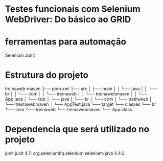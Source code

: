# Testes funcionais com Selenium WebDriver: Do básico ao GRID

# ferramentas para automação
Selenium
Junit

# Estrutura do projeto

treinaweb-maven
├── pom.xml
├── src
│   ├── main
│   │   └── java
│   │       └── br
│   │           └── com
│   │               └── treinaweb
│   │                   └── treinawebmaven
│   │                       └── App.java
│   └── test
│       └── java
│           └── br
│               └── com
│                   └── treinaweb
│                       └── treinawebmaven
│                           └── AppTest.java
└── target
└── classes
└── br
└── com
└── treinaweb
└── treinawebmaven
└── App.class

 
# Dependencia que será utilizado no projeto

   <dependency>
      <groupId>junit</groupId>
      <artifactId>junit</artifactId>
      <version>4.11</version>
    </dependency>
    <!-- https://mvnrepository.com/artifact/org.seleniumhq.selenium/selenium-java -->
<dependency>
    <groupId>org.seleniumhq.selenium</groupId>
    <artifactId>selenium-java</artifactId>
    <version>4.4.0</version>
</dependency>
<!-- https://mvnrepository.com/artifact/info.cukes/cucumber-junit -->


